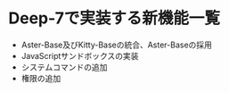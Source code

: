 # Deep-7で実装する新機能一覧
- Aster-Base及びKitty-Baseの統合、Aster-Baseの採用
- JavaScriptサンドボックスの実装
- システムコマンドの追加
- 権限の追加